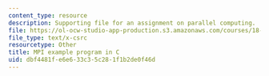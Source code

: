 ```yaml
---
content_type: resource
description: Supporting file for an assignment on parallel computing.
file: https://ol-ocw-studio-app-production.s3.amazonaws.com/courses/18-337j-parallel-computing-fall-2011/dbf4481fe6e633c35c281f1b2de0f46d_mpipi.c
file_type: text/x-csrc
resourcetype: Other
title: MPI example program in C
uid: dbf4481f-e6e6-33c3-5c28-1f1b2de0f46d
---
```

